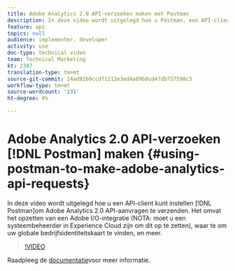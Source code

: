 ```yaml
---
title: Adobe Analytics 2.0 API-verzoeken maken met Postman
description: In deze video wordt uitgelegd hoe u Postman, een API-client, kunt instellen om Adobe Analytics 2.0 API-aanvragen te verzenden. Het omvat het opzetten van een Adobe I/O integratie (NOTA - u moet een systeembeheerder in Experience Cloud zijn om dit opstelling te zijn), waar om uw globale bedrijfsidentiteitskaart te vinden, en meer.
feature: api
topics: null
audience: implementer, developer
activity: use
doc-type: technical video
team: Technical Marketing
kt: 2387
translation-type: tm+mt
source-git-commit: 24ad92b0ccdf1112e3ed4a0968cd47db757598c3
workflow-type: tm+mt
source-wordcount: '131'
ht-degree: 0%

---
```



# Adobe Analytics 2.0 API-verzoeken [!DNL Postman] maken {#using-postman-to-make-adobe-analytics-api-requests}

In deze video wordt uitgelegd hoe u een API-client kunt instellen [!DNL Postman]om Adobe Analytics 2.0 API-aanvragen te verzenden. Het omvat het opzetten van een Adobe I/O-integratie (NOTA: moet u een systeembeheerder in Experience Cloud zijn om dit op te zetten), waar te om uw globale bedrijfsidentiteitskaart te vinden, en meer.

>[!VIDEO](https://video.tv.adobe.com/v/25889/?quality=12)

Raadpleeg de [documentatie](https://www.adobe.io/apis/experiencecloud/analytics/docs.html#!AdobeDocs/analytics-2.0-apis/master/oauth-postman.md)voor meer informatie.
